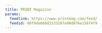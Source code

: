 ```yaml
---
title: PRINT Magazine
params:
  feedlink: https://www.printmag.com/feed/
  feedid: 08f9de668d1533107a90d876e156f4f9
---
```

